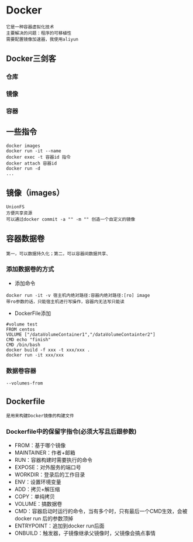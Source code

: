 # Docker
	它是一种容器虚拟化技术
	主要解决的问题：程序的可移植性
	需要配置镜像加速器，我使用aliyun
## Docker三剑客
### 仓库
### 镜像
### 容器
## 一些指令
```
docker images
docker run -it --name
docker exec -t 容器id 指令
docker attach 容器id
docker run -d
...
```
## 镜像（images）
	UnionFS
	方便共享资源
	可以通过docker commit -a "" -m "" 创造一个自定义的镜像
## 容器数据卷
	第一，可以数据持久化；第二，可以容器间数据共享、
### 添加数据卷的方式
- 添加命令
```
docker run -it -v 宿主机内绝对路径:容器内绝对路径:[ro] image
带ro参数的话，只能宿主机进行写操作，容器内无法写只能读
```
- DockerFile添加
```
#volume test
FROM centos
VOLUME ["/dataVolumeContainer1","/dataVolumeContainter2"]
CMD echo "finish"
CMD /bin/bash
docker build -f xxx -t xxx/xxx .
docker run -it xxx/xxx
```
### 数据卷容器
	--volumes-from
## Dockerfile
	是用来构建Docker镜像的构建文件
### Dockerfile中的保留字指令(必须大写且后跟参数)
- FROM：基于哪个镜像
- MAINTAINER：作者+邮箱
- RUN：容器构建时需要执行的命令
- EXPOSE：对外服务的端口号
- WORKDIR：登录后的工作目录
- ENV：设置环境变量
- ADD：拷贝+解压缩
- COPY：单纯拷贝
- VOLUME：搞数据卷
- CMD：容器启动时运行的命令，当有多个时，只有最后一个CMD生效，会被docker run 后的参数顶掉
- ENTRYPOINT：追加到docker run后面
- ONBUILD：触发器，子镜像继承父镜像时，父镜像会搞点事情
